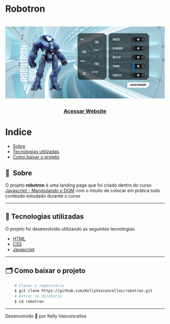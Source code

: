 # Robotron
<h1>
    <img src="public/apresentacao.png">
</h1>

<h3 align="center">
    <a href="https://kellyvasconcellos.github.io/robotron/">Acessar Website</a>
<h3 >

# Indice

- [Sobre](#-sobre)
- [Tecnologias utilizadas](#-tecnologias-utilizadas)
- [Como baixar o projeto](#-como-baixar-o-projeto)

## 🔖&nbsp; Sobre

O projeto **robotron** é uma landing page que foi criado dentro do curso [Javascript - Manipulando o DOM](https://www.alura.com.br) com o intuito de colocar em prática todo conteúdo estudado durante o curso

---

## 🚀 Tecnologias utilizadas

O projeto foi desenvolvido utilizando as seguintes tecnologias

- [HTML](https://developer.mozilla.org/pt-BR/docs/Web/HTML)
- [CSS](https://developer.mozilla.org/pt-BR/docs/Web/CSS)
- [Javascript](https://developer.mozilla.org/pt-BR/docs/Web/JavaScript)

---

## 🗂 Como baixar o projeto

```bash
    # Clonar o repositório
    $ git clone https://github.com/KellyVasconcellos/robotron.git
    # Entrar no diretório
    $ cd robotron
```

---

Desenvolvido 💜 por Kelly Vasconcellos

